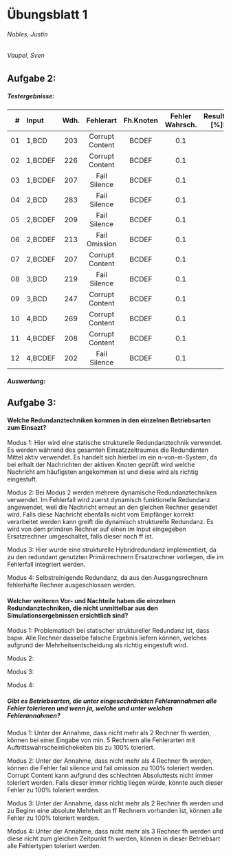 # Übungsblatt 1
###### Nobles, Justin
###### Vaupel, Sven

## Aufgabe 2:

##### Testergebnisse:

| # | Input | Wdh. | Fehlerart | Fh.Knoten | Fehler Wahrsch. | Result [%]: | 0 | 1 | 2 | 3 | 4 |
| -: | :- | :-: | :-: | :-: | :-: | -: | :-: | :-: | :-: | :-: | :-: |
| 01 | 1,BCD | 203 | Corrupt Content | BCDEF | 0.1 |  | 84 | 0 | 0 | 0 | 36 |
| 02 | 1,BCDEF | 226 | Corrupt Content | BCDEF | 0.1 |  | 94 | 0 | 0 | 0 | 6 |
| 03 | 1,BCDEF | 207 | Fail Silence | BCDEF | 0.1 |  | 90 | 0 | 0 | 0 | 10 |
| 04 | 2,BCD | 283 | Fail Silence | BCDEF | 0.1 |  | 36 | 53 | 0 | 0 | 11 |
| 05 | 2,BCDEF | 209 | Fail Silence | BCDEF | 0.1 |  | 34 | 65 | 0 | 0 | 1 |
| 06 | 2,BCDEF | 213 | Fail Omission | BCDEF | 0.1 |  | 100 | 0 | 0 | 0 | 0 |
| 07 | 2,BCDEF | 207 | Corrupt Content | BCDEF | 0.1 |  | 37 | 46 | 10 | 7 | 0 |
| 08 | 3,BCD | 219 | Fail Silence | BCDEF | 0.1 |  | 5 | 87 | 0 | 0 | 8 |
| 09 | 3,BCD | 247 | Corrupt Content | BCDEF | 0.1 |  | 5 | 80 | 0 | 0 | 15 |
| 10 | 4,BCD | 269 | Corrupt Content | BCDEF | 0.1 |  | 4 | 30 | 0 | 0 | 66 |
| 11 | 4,BCDEF | 208 | Corrupt Content | BCDEF | 0.1 || 0 | 67 | 0 | 0 | 33 |
| 12 | 4,BCDEF | 202 | Fail Silence | BCDEF | 0.1 |  |  0 | 62 | 0 | 0 | 38 |

##### Auswertung:

## Aufgabe 3:


#### Welche Redundanztechniken kommen in den einzelnen Betriebsarten zum Einsazt?

Modus 1: Hier wird eine statische strukturelle Redundanztechnik verwendet. Es werden während des gesamten Einsatzzeitraumes die Redundanten Mittel aktiv verwendet.
			Es handelt sich hierbei im ein n-von-m-System, da bei erhalt der Nachrichten der aktiven Knoten geprüft wird welche Nachricht am häufigsten angekommen ist und diese wird als richtig eingestuft.

Modus 2:	Bei Modus 2 werden mehrere dynamische Redundanztechniken verwendet.
			Im Fehlerfall wird zuerst dynamisch funktionelle Redundanz angewendet, weil die Nachricht erneut an den gleichen Rechner gesendet wird.
			Falls diese Nachricht ebenfalls nicht vom Empfänger korrekt verarbeitet werden kann greift die dynamisch strukturelle Redundanz. Es wird von dem primären Rechner auf einen im Input eingegeben Ersatzrechner umgeschaltet, falls dieser noch ff ist.

Modus 3:	Hier wurde eine strukturelle Hybridredundanz implementiert, da zu den redundant genutzten Primärrechnern Ersatzrechner vorliegen, die im Fehlerfall integriert werden.

Modus 4:	Selbstreinigende Redundanz, da aus den Ausgangsrechnern fehlerhafte Rechner ausgeschlossen werden.

#### Welcher weiteren Vor- und Nachteile  haben die einzelnen Redundanztechniken, die nicht unmittelbar aus den Simulationsergebnissen ersichtlich sind?

Modus 1:	Problematisch bei statischer struktureller Redundanz ist, dass bspw. Alle Rechner dasselbe falsche Ergebnis liefern können, welches aufgrund der Mehrheitsentscheidung als richtig eingestuft wird.

Modus 2:	 

Modus 3:

Modus 4:

##### Gibt es Betriebsarten, die unter eingescchränkten Fehlerannahmen alle Fehler tolerieren und wenn ja, welche und unter welchen Fehlerannahmen?

Modus 1: Unter der Annahme, dass nicht mehr als 2 Rechner fh werden, können bei einer Eingabe von min. 5 Rechnern alle Fehlerarten mit Auftrittswahrscheinlichekeiten bis zu 100% toleriert.

Modus 2: Unter der Annahme, dass nicht mehr als 4 Rechner fh werden, können die Fehler fail silence und fail omission zu 100% toleriert werden. Corrupt Content kann aufgrund des schlechten Absoluttests nicht immer toleriert werden. Falls dieser immer richtig liegen würde, könnte auch dieser Fehler zu 100% toleriert werden.

Modus 3: Unter der Annahme, dass nicht mehr als 2 Rechner fh werden und zu Beginn eine absolute Mehrheit an ff Rechnern vorhanden ist, können alle Fehler zu 100% toleriert werden.

Modus 4: Unter der Annahme, dass nicht mehr als 3 Rechner fh werden und diese nicht zum gleichen Zeitpunkt fh werden, können in dieser Betriebsart alle Fehlertypen toleriert werden.

